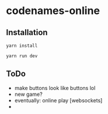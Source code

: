 # codenames-online
## Installation
`yarn install`

`yarn run dev`

## ToDo
 * make buttons look like buttons lol
 * new game?
 * eventually: online play [websockets]
 * 